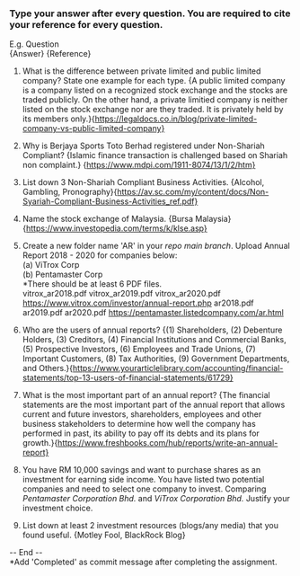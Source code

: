 ### Type your answer after every question. You are required to cite your reference for every question.

E.g. Question <br>
{Answer} {Reference}

1. What is the difference between private limited and public limited company? State one example for each type.
{A public limited company is a company listed on a recognized stock exchange and the stocks are traded publicly. On the other hand, a private limitied company is neither listed on the stock exchange nor are they traded. It is privately held by its members only.}{https://legaldocs.co.in/blog/private-limited-company-vs-public-limited-company}

2. Why is Berjaya Sports Toto Berhad registered under Non-Shariah Compliant?
{Islamic finance transaction is challenged based on Shariah non complaint.} {https://www.mdpi.com/1911-8074/13/1/2/htm}

3. List down 3 Non-Shariah Compliant Business Activities. 
{Alcohol, Gambling, Pronography}{https://av.sc.com/my/content/docs/Non-Syariah-Compliant-Business-Activities_ref.pdf}

4. Name the stock exchange of Malaysia.
{Bursa Malaysia}{https://www.investopedia.com/terms/k/klse.asp}

5. Create a new folder name 'AR' in your _repo main branch_. Upload Annual Report 2018 - 2020 for companies below: <br>
(a) ViTrox Corp <br>
(b) Pentamaster Corp <br> 
*There should be at least 6 PDF files. <br>
vitrox_ar2018.pdf vitrox_ar2019.pdf vitrox_ar2020.pdf https://www.vitrox.com/investor/annual-report.php ar2018.pdf ar2019.pdf ar2020.pdf https://pentamaster.listedcompany.com/ar.html

6. Who are the users of annual reports?
{(1) Shareholders, (2) Debenture Holders, (3) Creditors, (4) Financial Institutions and Commercial Banks, (5) Prospective Investors, (6) Employees and Trade Unions, (7) Important Customers, (8) Tax Authorities, (9) Government Departments, and Others.}{https://www.yourarticlelibrary.com/accounting/financial-statements/top-13-users-of-financial-statements/61729}

7. What is the most important part of an annual report?
{The financial statements are the most important part of the annual report that allows current and future investors, shareholders, employees and other business stakeholders to determine how well the company has performed in past, its ability to pay off its debts and its plans for growth.}{https://www.freshbooks.com/hub/reports/write-an-annual-report}

8. You have RM 10,000 savings and want to purchase shares as an investment for earning side income. 
You have listed two potential companies and need to select one company to invest. 
Comparing _Pentamaster Corporation Bhd._ and _ViTrox Corporation Bhd._ Justify your investment choice.

9. List down at least 2 investment resources (blogs/any media) that you found useful.
{Motley Fool, BlackRock Blog}

-- End -- <br>
*Add 'Completed' as commit message after completing the assignment.
